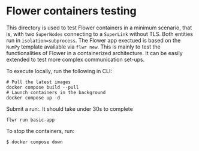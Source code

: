 # Flower containers testing

This directory is used to test Flower containers in a minimum scenario, that is, with two `SuperNodes` connecting to a `SuperLink` without TLS. Both entities run in `isolation=subprocess`. The Flower app exectued is based on the `NumPy` template available via `flwr new`. This is mainly to test the functionalities of Flower in a containerized architecture. It can be easily extended to test more complex communication set-ups.

To execute locally, run the following in CLI:

```shell
# Pull the latest images
docker compose build --pull 
# Launch containers in the background
docker compose up -d
```

Submit a run:. It should take under 30s to complete
```shell
flwr run basic-app
```

To stop the containers, run:
``` shell
$ docker compose down
```